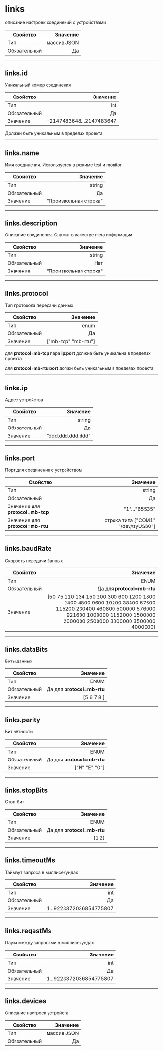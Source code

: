 
# **links**

описание настроек соединений с устройствами

|Свойство|Значение|
|----|---:|
|Тип|массив JSON|
|Обязательный|Да|

----

## **links**.**id**

Уникальный номер соединения

|Свойство|Значение|
|----|---:|
|Тип|int|
|Обязательный|Да|
|Значение|-2147483648...2147483647|

Должен быть уникальным в пределах проекта

----

## **links**.**name**

Имя соединения. Используется в режиме test и monitor

|Свойство|Значение|
|----|---:|
|Тип|string|
|Обязательный|Да|
|Значение|"Произвольная строка"|

----

## **links**.**description**

Описание соединения.  Служит в качестве meta информации

|Свойство|Значение|
|----|---:|
|Тип|string|
|Обязательный|Нет|
|Значение|"Произвольная строка"|

----

## **links**.**protocol**

Тип протокола передачи данных

|Свойство|Значение|
|----|---:|
|Тип|enum|
|Обязательный|Да|
|Значение|["mb-tcp" "mb-rtu"]|

для  **protocol**=**mb-tcp** пара **ip**:**port** должна быть уникальна
в пределах проекта

для  **protocol**=**mb-rtu** **port** должн быть уникальным
в пределах проекта

----

## **links**.**ip**

Адрес устройства

|Свойство|Значение|
|----|---:|
|Тип|string|
|Обязательный|Да|
|Значение|"ddd.ddd.ddd.ddd"|

----

## **links**.**port**

Порт для соединения с устройством

|Свойство|Значение|
|----|---:|
|Тип|string|
|Обязательный|Да|
|Значение для **protocol**=**mb-tcp**|"1"..."65535"|
|Значение для **protocol**=**mb-rtu**|строка типа ["COM1" "/dev/ttyUSB0"]|

----

## **links**.**baudRate**

Скорость передачи банных

|Свойство|Значение|
|----|---:|
|Тип|ENUM|
|Обязательный|Да для  **protocol**=**mb-rtu**|
|Значение|[50 75 110 134 150 200 300 600 1200 1800 2400 4800 9600 19200 38400 57600 115200 230400 460800 500000 576000 921600 1000000 1152000 1500000 2000000 2500000 3000000 3500000 4000000]|

----

## **links**.**dataBits**

Биты данных

|Свойство|Значение|
|----|---:|
|Тип|ENUM|
|Обязательный|Да для  **protocol**=**mb-rtu**|
|Значение|[5 6 7 8 ]|

----

## **links**.**parity**  

Бит чётности

|Свойство|Значение|
|----|---:|
|Тип|ENUM|
|Обязательный|Да для  **protocol**=**mb-rtu**|
|Значение|["N" "E" "O"]|

----

## **links**.**stopBits**  

Стоп-бит

|Свойство|Значение|
|----|---:|
|Тип|ENUM|
|Обязательный|Да для  **protocol**=**mb-rtu**|
|Значение|[1 2]|

----

## **links**.**timeoutMs**  

Таймаут запроса в миллисекундах

|Свойство|Значение|
|----|---:|
|Тип|int|
|Обязательный|Да|
|Значение|1...9223372036854775807|

----

## **links**.**reqestMs**  

Пауза между запросами в миллисекундах

|Свойство|Значение|
|----|---:|
|Тип|int|
|Обязательный|Да|
|Значение|1...9223372036854775807|

----

## **links**.**devices**  

Описание настроек устройста

|Свойство|Значение|
|----|---:|
|Тип|массив JSON|
|Обязательный|Да|
